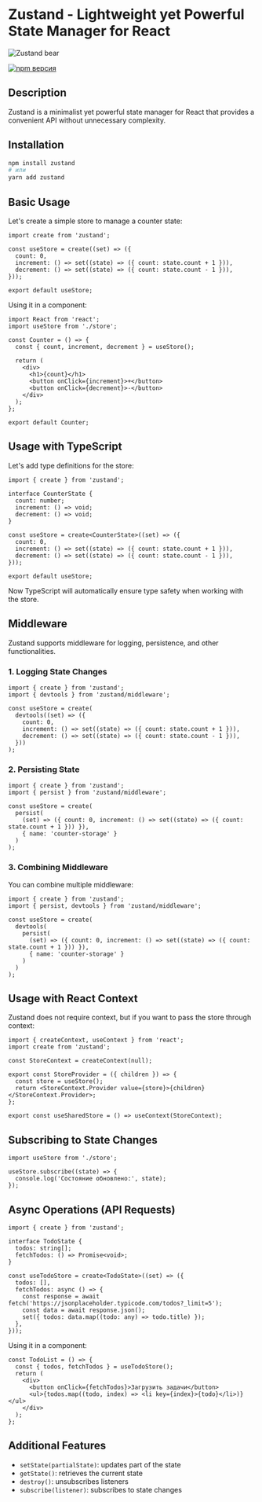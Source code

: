 # Zustand - Lightweight yet Powerful State Manager for React

![Zustand bear](https://github.com/user-attachments/assets/e0ca20e6-aa9a-4c8b-9182-4ac37240829e)

[![npm версия](https://img.shields.io/npm/v/zustand.svg)](https://www.npmjs.com/package/zustand)

## Description

Zustand is a minimalist yet powerful state manager for React that provides a convenient API without unnecessary complexity.

## Installation

```sh
npm install zustand
# или
yarn add zustand
```

## Basic Usage

Let's create a simple store to manage a counter state:

```tsx
import create from 'zustand';

const useStore = create((set) => ({
  count: 0,
  increment: () => set((state) => ({ count: state.count + 1 })),
  decrement: () => set((state) => ({ count: state.count - 1 })),
}));

export default useStore;
```

Using it in a component:

```tsx
import React from 'react';
import useStore from './store';

const Counter = () => {
  const { count, increment, decrement } = useStore();

  return (
    <div>
      <h1>{count}</h1>
      <button onClick={increment}>+</button>
      <button onClick={decrement}>-</button>
    </div>
  );
};

export default Counter;
```

## Usage with TypeScript

Let's add type definitions for the store:

```tsx
import { create } from 'zustand';

interface CounterState {
  count: number;
  increment: () => void;
  decrement: () => void;
}

const useStore = create<CounterState>((set) => ({
  count: 0,
  increment: () => set((state) => ({ count: state.count + 1 })),
  decrement: () => set((state) => ({ count: state.count - 1 })),
}));

export default useStore;
```

Now TypeScript will automatically ensure type safety when working with the store.

## Middleware

Zustand supports middleware for logging, persistence, and other functionalities.

### 1. Logging State Changes

```tsx
import { create } from 'zustand';
import { devtools } from 'zustand/middleware';

const useStore = create(
  devtools((set) => ({
    count: 0,
    increment: () => set((state) => ({ count: state.count + 1 })),
    decrement: () => set((state) => ({ count: state.count - 1 })),
  }))
);
```

### 2. Persisting State

```tsx
import { create } from 'zustand';
import { persist } from 'zustand/middleware';

const useStore = create(
  persist(
    (set) => ({ count: 0, increment: () => set((state) => ({ count: state.count + 1 })) }),
    { name: 'counter-storage' }
  )
);
```

### 3. Combining Middleware

You can combine multiple middleware:

```tsx
import { create } from 'zustand';
import { persist, devtools } from 'zustand/middleware';

const useStore = create(
  devtools(
    persist(
      (set) => ({ count: 0, increment: () => set((state) => ({ count: state.count + 1 })) }),
      { name: 'counter-storage' }
    )
  )
);
```

## Usage with React Context

Zustand does not require context, but if you want to pass the store through context:

```tsx
import { createContext, useContext } from 'react';
import create from 'zustand';

const StoreContext = createContext(null);

export const StoreProvider = ({ children }) => {
  const store = useStore();
  return <StoreContext.Provider value={store}>{children}</StoreContext.Provider>;
};

export const useSharedStore = () => useContext(StoreContext);
```

## Subscribing to State Changes

```tsx
import useStore from './store';

useStore.subscribe((state) => {
  console.log('Состояние обновлено:', state);
});
```

## Async Operations (API Requests)

```tsx
import { create } from 'zustand';

interface TodoState {
  todos: string[];
  fetchTodos: () => Promise<void>;
}

const useTodoStore = create<TodoState>((set) => ({
  todos: [],
  fetchTodos: async () => {
    const response = await fetch('https://jsonplaceholder.typicode.com/todos?_limit=5');
    const data = await response.json();
    set({ todos: data.map((todo: any) => todo.title) });
  },
}));
```

Using it in a component:

```tsx
const TodoList = () => {
  const { todos, fetchTodos } = useTodoStore();
  return (
    <div>
      <button onClick={fetchTodos}>Загрузить задачи</button>
      <ul>{todos.map((todo, index) => <li key={index}>{todo}</li>)}</ul>
    </div>
  );
};
```

## Additional Features

- `setState(partialState)`: updates part of the state
- `getState()`: retrieves the current state
- `destroy()`: unsubscribes listeners
- `subscribe(listener)`: subscribes to state changes
